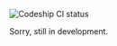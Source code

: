 ![Codeship CI status](https://codeship.com/projects/315fb300-4b0d-0133-741b-7229741fbe30/status?branch=master)

Sorry, still in development.
